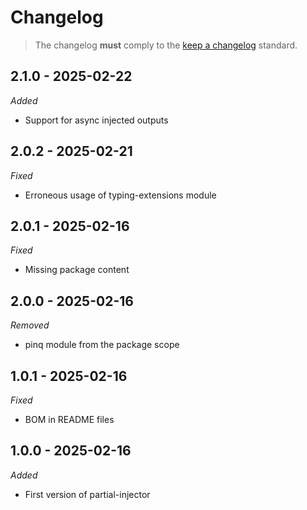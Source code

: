 # Changelog

> The changelog **must** comply to the [keep a changelog](https://keepachangelog.com/en/1.1.0) standard.

## 2.1.0 - 2025-02-22

_*Added*_

- Support for async injected outputs

## 2.0.2 - 2025-02-21

_*Fixed*_

- Erroneous usage of typing-extensions module

## 2.0.1 - 2025-02-16

_*Fixed*_

- Missing package content

## 2.0.0 - 2025-02-16

_*Removed*_

- pinq module from the package scope

## 1.0.1 - 2025-02-16

_*Fixed*_

- BOM in README files

## 1.0.0 - 2025-02-16

_*Added*_

- First version of partial-injector
